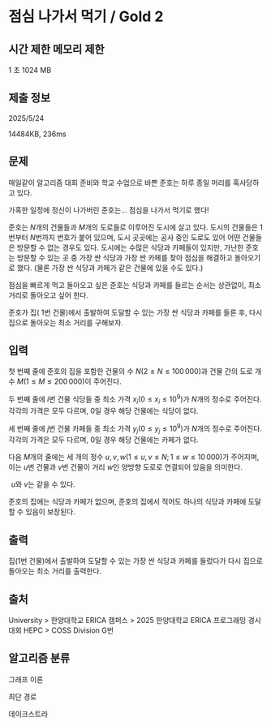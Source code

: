 # 점심 나가서 먹기 / Gold 2
 
## 시간 제한	메모리 제한	
1 초	1024 MB	

## 제출 정보
2025/5/24

14484KB, 236ms
## 문제
매일같이 알고리즘 대회 준비와 학교 수업으로 바쁜 준호는 하루 종일 머리를 혹사당하고 있다.

가혹한 일정에 정신이 나가버린 준호는... 점심을 나가서 먹기로 했다!

준호는 
$N$개의 건물들과 
$M$개의 도로들로 이루어진 도시에 살고 있다. 도시의 건물들은 
$1$번부터 
$N$번까지 번호가 붙어 있으며, 도시 곳곳에는 공사 중인 도로도 있어 어떤 건물들은 방문할 수 없는 경우도 있다. 도시에는 수많은 식당과 카페들이 있지만, 가난한 준호는 방문할 수 있는 곳 중 가장 싼 식당과 가장 싼 카페를 찾아 점심을 해결하고 돌아오기로 했다. (물론 가장 싼 식당과 카페가 같은 건물에 있을 수도 있다.)

점심을 빠르게 먹고 돌아오고 싶은 준호는 식당과 카페를 들르는 순서는 상관없이, 최소 거리로 돌아오고 싶어 한다.

준호가 집(
$1$번 건물)에서 출발하여 도달할 수 있는 가장 싼 식당과 카페를 들른 후, 다시 집으로 돌아오는 최소 거리를 구해보자.

## 입력
첫 번째 줄에 준호의 집을 포함한 건물의 수 
$N(2 ≤ N ≤ 100\,000)$과 건물 간의 도로 개수 
$M(1 ≤ M ≤ 200\,000)$이 주어진다.

두 번째 줄에 
$i$번 건물 식당들 중 최소 가격 
$x_i(0 ≤ x_i ≤ 10^9)$가 
$N$개의 정수로 주어진다. 각각의 가격은 모두 다르며, 
$0$일 경우 해당 건물에는 식당이 없다.

세 번째 줄에 
$j$번 건물 카페들 중 최소 가격 
$y_j(0 ≤ y_j ≤ 10^9)$가 
$N$개의 정수로 주어진다. 각각의 가격은 모두 다르며, 
$0$일 경우 해당 건물에는 카페가 없다.

다음 
$M$개의 줄에는 세 개의 정수 
$u, v, w(1 ≤ u, v ≤ N; 1 ≤ w ≤ 10\,000)$가 주어지며, 이는 
$u$번 건물과 
$v$번 건물이 거리 
$w$인 양방향 도로로 연결되어 있음을 의미한다.

 
$u$와 
$v$는 같을 수 있다.

준호의 집에는 식당과 카페가 없으며, 준호의 집에서 적어도 하나의 식당과 카페에 도달할 수 있음이 보장된다.

## 출력
집(1번 건물)에서 출발하여 도달할 수 있는 가장 싼 식당과 카페를 들렀다가 다시 집으로 돌아오는 최소 거리를 출력한다.

## 출처
University > 한양대학교 ERICA 캠퍼스 > 2025 한양대학교 ERICA 프로그래밍 경시대회 HEPC > COSS Division G번

## 알고리즘 분류
그래프 이론

최단 경로

데이크스트라
